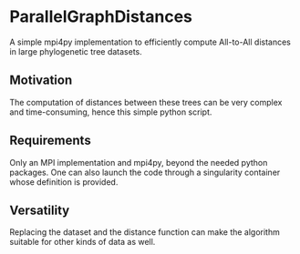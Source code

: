 # ParallelGraphDistances
A simple mpi4py implementation to efficiently compute All-to-All distances in large phylogenetic tree datasets.

## Motivation
The computation of distances between these trees can be very complex and time-consuming, hence this simple python script.

## Requirements 
Only an MPI implementation and mpi4py, beyond the needed python packages.
One can also launch the code through a singularity container whose definition is provided.

## Versatility
Replacing the dataset and the distance function can make the algorithm suitable for other kinds of data as well.